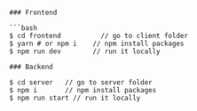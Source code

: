 ```terminal

### Frontend

```bash
$ cd frontend          // go to client folder
$ yarn # or npm i    // npm install packages
$ npm run dev        // run it locally

### Backend

$ cd server   // go to server folder
$ npm i       // npm install packages
$ npm run start // run it locally
